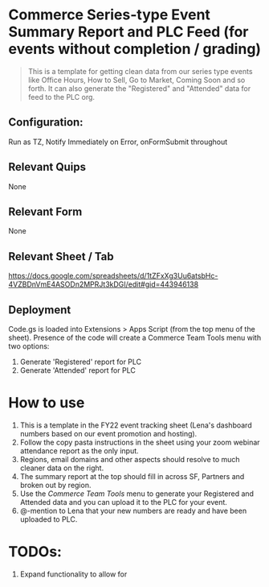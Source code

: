 # Commerce Series-type Event Summary Report and PLC Feed (for events without completion / grading)

> This is a template for getting clean data from our series type events like Office Hours, How to Sell, Go to Market, Coming Soon and so forth. It can also generate the "Registered" and "Attended" data for feed to the PLC org.

## Configuration:

Run as TZ, Notify Immediately on Error, onFormSubmit throughout

## Relevant Quips
None

## Relevant Form
None

## Relevant Sheet / Tab
https://docs.google.com/spreadsheets/d/1tZFxXg3Uu6atsbHc-4VZBDnVmE4ASODn2MPRJt3kDGI/edit#gid=443946138

## Deployment

Code.gs is loaded into Extensions > Apps Script (from the top menu of the sheet). Presence of the code will create a Commerce Team Tools menu with two options:
1. Generate 'Registered' report for PLC
2. Generate 'Attended' report for PLC

# How to use
1. This is a template in the FY22 event tracking sheet (Lena's dashboard numbers based on our event promotion and hosting).
2. Follow the copy pasta instructions in the sheet using your zoom webinar attendance report as the only input.
3. Regions, email domains and other aspects should resolve to much cleaner data on the right.
4. The summary report at the top should fill in across SF, Partners and broken out by region.
5. Use the *Commerce Team Tools* menu to generate your Registered and Attended data and you can upload it to the PLC for your event. 
6. @-mention to Lena that your new numbers are ready and have been uploaded to PLC.

# TODOs:

1. Expand functionality to allow for 


